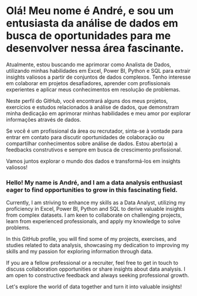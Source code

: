 <h1> Olá! Meu nome é André, e sou um entusiasta da análise de dados em busca de oportunidades para me desenvolver nessa área fascinante.</h1>Atualmente, estou buscando me aprimorar como Analista de Dados, utilizando minhas habilidades em Excel, Power BI, Python e SQL para extrair insights valiosos a partir de conjuntos de dados complexos. Tenho interesse em colaborar em projetos desafiadores, aprender com profissionais experientes e aplicar meus conhecimentos em resolução de problemas.

Neste perfil do GitHub, você encontrará alguns dos meus projetos, exercícios e estudos relacionados à análise de dados, que demonstram minha dedicação em aprimorar minhas habilidades e meu amor por explorar informações através de dados.

Se você é um profissional da área ou recrutador, sinta-se à vontade para entrar em contato para discutir oportunidades de colaboração ou compartilhar conhecimentos sobre análise de dados. Estou aberto(a) a feedbacks construtivos e sempre em busca de crescimento profissional.

Vamos juntos explorar o mundo dos dados e transformá-los em insights valiosos!

<h3>Hello! My name is André, and I am a data analysis enthusiast eager to find opportunities to grow in this fascinating field.</h3> Currently, I am striving to enhance my skills as a Data Analyst, utilizing my proficiency in Excel, Power BI, Python and SQL to derive valuable insights from complex datasets. I am keen to collaborate on challenging projects, learn from experienced professionals, and apply my knowledge to solve problems.

In this GitHub profile, you will find some of my projects, exercises, and studies related to data analysis, showcasing my dedication to improving my skills and my passion for exploring information through data.

If you are a fellow professional or a recruiter, feel free to get in touch to discuss collaboration opportunities or share insights about data analysis. I am open to constructive feedback and always seeking professional growth.

Let's explore the world of data together and turn it into valuable insights!
